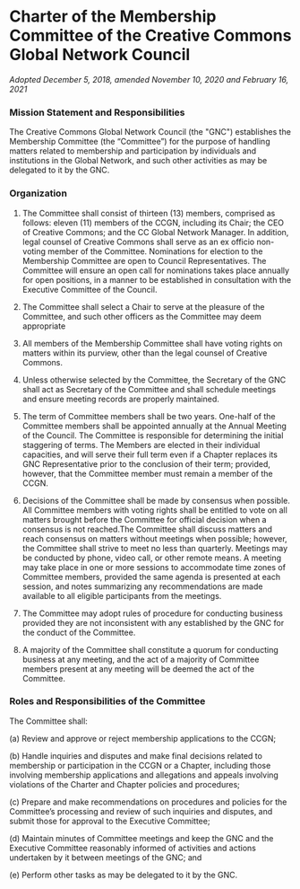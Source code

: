 # Charter of the Membership Committee of the Creative Commons Global Network Council

*Adopted December 5, 2018, amended November 10, 2020 and February 16, 2021*

### Mission Statement and Responsibilities

The Creative Commons Global Network Council (the "GNC") establishes the Membership Committee (the “Committee”) for the purpose of handling matters related to membership and participation by individuals and institutions in the Global Network, and such other activities as may be delegated to it by the GNC. 

### Organization

1. The Committee shall consist of thirteen (13) members, comprised as follows:  eleven (11) members of the CCGN, including its Chair; the CEO of Creative Commons; and the CC Global Network Manager. In addition, legal counsel of Creative Commons shall serve as an ex officio non-voting member of the Committee. Nominations for election to the Membership Committee are open to Council Representatives. The Committee will ensure an open call for nominations takes place annually for open positions, in a manner to be established in consultation with the Executive Committee of the Council.

2. The Committee shall select a Chair to serve at the pleasure of the Committee, and such other officers as the Committee may deem appropriate

3. All members of the Membership Committee shall have voting rights on matters within its purview, other than the legal counsel of Creative Commons.

4. Unless otherwise selected by the Committee, the Secretary of the GNC shall act as Secretary of the Committee and shall schedule meetings and ensure meeting records are properly maintained.

5. The term of Committee members shall be two years. One-half of the Committee members shall be appointed annually at the Annual Meeting of the Council. The Committee is responsible for determining the initial staggering of terms. The Members are elected in their individual capacities, and will serve their full term even if a Chapter replaces its GNC Representative prior to the conclusion of their term; provided, however, that the Committee member must remain a member of the CCGN.

6. Decisions of the Committee shall be made by consensus when possible. All Committee members with voting rights shall be entitled to vote on all matters brought before the Committee for official decision when a consensus is not reached.The Committee shall discuss matters and reach consensus on matters without meetings when possible; however, the Committee shall strive to meet no less than quarterly.  Meetings may be conducted by phone, video call, or other remote means. A meeting may take place in one or more sessions to accommodate time zones of Committee members, provided the same agenda is presented at each session, and notes summarizing any recommendations are made available to all eligible participants from the meetings.

7. The Committee may adopt rules of procedure for conducting business provided they are not inconsistent with any established by the GNC for the conduct of the Committee.

8. A majority of the Committee shall constitute a quorum for conducting business at any meeting, and the act of a majority of Committee members present at any meeting will be deemed the act of the Committee.  

### Roles and Responsibilities of the Committee

The Committee shall:

(a)	Review and approve or reject membership applications to the CCGN;   	

(b)	Handle inquiries and disputes and make final decisions related to membership or participation in the CCGN or a Chapter, including those involving membership applications and allegations and appeals involving violations of the Charter and Chapter policies and procedures;

(c)	Prepare and make recommendations on procedures and policies for the Committee’s processing and review of such inquiries and disputes, and submit those for approval to the Executive Committee;

(d) Maintain minutes of Committee meetings and keep the GNC and the Executive Committee reasonably informed of activities and actions undertaken by it between meetings of the GNC; and

(e) Perform other tasks as may be delegated to it by the GNC.
